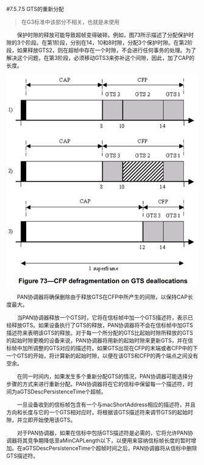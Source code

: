 #7.5.7.5 GTS的重新分配
>在G3标准中该部分不相关，也就是未使用

　　保护时隙的释放可能导致超帧变得破碎。例如，图73所示描述了分配保护时隙的3个阶段。在第1阶段，分别在14，10和8时隙，分配3个保护时隙。在第2阶段，如果释放GTS2，则在超帧中存在一个时隙，不会进行任何事务的处理。为了解决这个问题，在第3阶段，必须移动GTS3来弥补这个间隙，因此，加了CAP的长度。

<center><img src="../images/Image_figure73.png"/></center>

　　PAN协调器将确保删除由于释放GTS在CFP中所产生的间隙，以保持CAP长度最大。

　　当PAN协调器释放一个GTS时，它将在信标帧中加一个GTS描述符，表示已经释放GTS。如果设备执行了GTS的释放，PAN协调器将不会在信标帧中加GTS描述符来表明该GTS的释放。对于每一个所分配的GTS比起始时隙所释放的GTS的起始时隙更晚的设备来说，PAN协调器将用新的起始时隙来更新GTS，并在信标帧中加所调整的GTS对应的描述符。如果GTS出现在CFP的末端或者CFP中的下一个GTS的开始，将计算新的起始时隙，以便在该GTS和CFP的两个端点之间没有空余。

　　在同一时间内，如果发生多个重新分配GTS的情况，PAN协调器可能选择分步骤的方式来进行重新分配。PAN协调器将在它的信标中保留每一个描述符，时间为aGTSDescPersistenceTime个超帧。

　　一旦设备收到的信标帧包含有一个与macShortAddress相应的描述符，并且方向和长度与它的一个GTS相对应时，将根据该GTS描述符来调节GTS的起始时隙，并立即开始使用该GTS。

　　对于PAN协调器，如果在信标中包括GTS描述符是必需的，它将允许PAN协调器将其竞争期降低至aMinCAPLength以下，以便用来容纳信标帧长度的暂时增加。在aGTSDescPersistenceTime个超帧时间之后，PAN协调器将从信标中删除GTS描述符。
